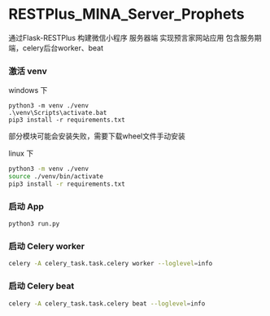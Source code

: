 # RESTPlus_MINA_Server_Prophets
通过Flask-RESTPlus 构建微信小程序 服务器端 实现预言家网站应用
包含服务期端，celery后台worker、beat

### 激活 venv
windows 下
```commandline
python3 -m venv ./venv 
.\venv\Scripts\activate.bat
pip3 install -r requirements.txt
```
部分模块可能会安装失败，需要下载wheel文件手动安装

linux 下
```bash
python3 -m venv ./venv 
source ./venv/bin/activate
pip3 install -r requirements.txt
```

### 启动 App
```bash
python3 run.py
```

### 启动 Celery worker
```bash
celery -A celery_task.task.celery worker --loglevel=info
```

### 启动 Celery beat
```bash
celery -A celery_task.task.celery beat --loglevel=info
```